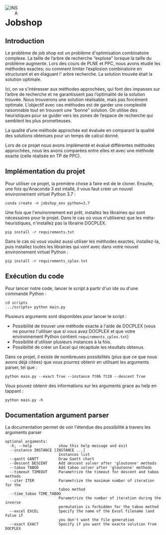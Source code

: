 <img src="http://www.math.univ-toulouse.fr/~besse/Wikistat/Images/Logo_INSAvilletoulouse-RVB.png" style="text-align:right; float:left; max-width: 40px;margin:0px auto 0px auto; display: inline" alt="INSA"/>

# Jobshop

Introduction
---

Le problème de job shop est un problème d'optimisation combinatoire complexe. La taille de l’arbre de recherche “explose” lorsque la taille du problème augmente.
Lors des cours de PLNE et PPC, nous avons étudié les méthodes exactes; ou comment limiter l’explosion combinatoire en structurant et en élaguant l' arbre recherche. La solution trouvée était la solution optimale.

Ici, on va s'intéresser aux méthodes approchées, qui font des impasses sur l’arbre de recherche et ne garantissent pas l’optimalité de la solution trouvée.
Nous trouverons une solution réalisable, mais pas forcément optimale.
L’objectif avec ces méthodes est de garder une complexité raisonnable tout en trouvant une “bonne” solution.
On utilise des heuristiques pour se guider vers les zones de l’espace de recherche qui semblent les plus prometteuses.

La qualité d’une méthode approchée est évaluée en comparant la qualité des solutions obtenues pour un temps de calcul donné.

Lors de ce projet nous avons implémenté et évalué différentes méthodes approchées, nous les avons comparées entre elles et avec une méthode exacte (celle réalisée en TP de PPC).



Implémentation du projet
---

Pour utiliser ce projet, la première chose à faire est de le cloner. Ensuite, une fois qu'Anaconda 3 est intallé, il vous 
faut créer un nouvel environnement virtuel Python 3.7 :
```
conda create -n jobshop_env python=3.7
```

Une fois que l'environnement est prêt, installez les librairies qui sont nécessaires pour le projet. Dans le cas où vous
n'utiliserez que les méta-heuristiques, n'installez pas la librairie DOCPLEX.
```
pip install -r requirements.txt
```
Dans le cas où vous voulez aussi utiliser les méthodes exactes, installez-la, puis installez toutes les librairies qui 
vont avec dans votre nouvel environnement virtuel Python :
```
pip install -r requirements_cplex.txt
```


Exécution du code
---

Pour lancer notre code, lancer le script à partir d'un ide ou d'une commande Python :
```
cd scripts
.../scripts> python main.py
```

Plusieurs arguments sont disponibles pour lancer le script :
- Possibilité de trouver une méthode exacte à l'aide de DOCPLEX (vous ne pourrez l'utiliser que si vous avez DOCPLEX et
que votre environnement Python contient `requirements_cplex.txt`)
- Possibilité d'utiliser plusieurs instances à la fois.
- Possibilité de créer un Excel qui récapitule les résultats obtenus.

Dans ce projet, il existe de nombreuses possibilités (plus que ce que nous avons déjà citées) que vous pourrez obtenir 
en utilisant les arguments parser, tel que :
```
python main.py --exact True --instance ft06 ft20 --descent True
```
Vous pouvez obtenir des informations sur les arguments grace au help en tappant :
```
python main.py -h
```

Documentation argument parser
---
La documentation permet de voir l'étendue des possibilité à travers les arguments parser
```
optional arguments:
  -h, --help            show this help message and exit
  --instance INSTANCE [INSTANCE ...]
                        Instances list
  --gantt GANTT         Draw Gantt chart
  --descent DESCENT     Add descent solver after 'gloutonne' methods
  --taboo TABOO         Add taboo solver after 'gloutonne' methods
  --timeout TIMEOUT     Parametrize the timeout for descent and taboo methods
  --iter ITER           Parametrize the maximum number of iteration for the
                        taboo method
  --time_taboo TIME_TABOO
                        Parametrize the number of iteration during the inverse
                        permutation is forbidden for the taboo method
  --excel EXCEL         Specify the name of the Excel filename (and False if
                        you don't want the file generation
  --exact EXACT         Specify if you want the exacte solution from DOCPLEX
```


